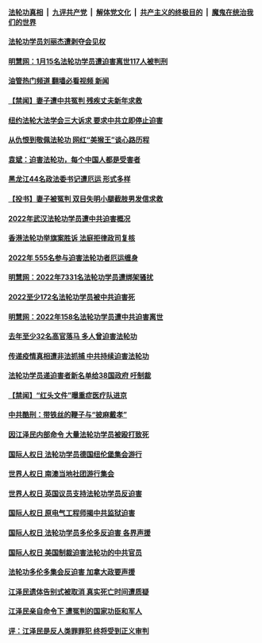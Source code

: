 ####  [法轮功真相](../../../../basic/blob/master/README.md?t=02090012) &nbsp;|&nbsp; [九评共产党](../../../../9ping.md/blob/master/README.md?t=02090012) &nbsp;|&nbsp; [解体党文化](../../../../jtdwh.md/blob/master/README.md?t=02090012)  &nbsp;|&nbsp; [共产主义的终极目的](../../../../gczydzjmd.md/blob/master/README.md?t=02090012) &nbsp;|&nbsp; [魔鬼在统治我们的世界](../../../../mgztzwmdsj.md/blob/master/README.md?t=02090012) 

#### [法轮功学员刘丽杰遭剥夺会见权](../pages/prog424/a103645066.md?t=02090012) 

#### [明慧网：1月15名法轮功学员遭迫害离世117人被判刑](../pages/prog424/a103643641.md?t=02090012) 

#### [油管热门频道 翻墙必看视频 新闻](http://129.146.143.75:81/youtube.html?02090012)

#### [【禁闻】妻子遭中共冤判 残疾丈夫新年求救](../pages/prog424/a103639011.md?t=02090012) 

#### [纽约法轮大法学会三大诉求 要求中共立即停止迫害](../pages/prog424/a103638668.md?t=02090012) 

#### [从仇恨到敬佩法轮功 网红“美猴王”谈心路历程](../pages/prog424/a103637231.md?t=02090012) 

#### [袁斌：迫害法轮功，每个中国人都是受害者](../pages/prog424/a103632912.md?t=02090012) 

#### [黑龙江44名政法委书记遭厄运 形式多样](../pages/prog424/a103631993.md?t=02090012) 

#### [【投书】妻子被冤判 双目失明小腿截肢男发信求救](../pages/prog424/a103631660.md?t=02090012) 

#### [2022年武汉法轮功学员遭中共迫害概况](../pages/prog424/a103625371.md?t=02090012) 

#### [香港法轮功举旗案胜诉 法庭拒律政司复核](../pages/prog424/a103623767.md?t=02090012) 

#### [2022年 555名参与迫害法轮功者厄运缠身](../pages/prog424/a103621421.md?t=02090012) 

#### [明慧网：2022年7331名法轮功学员遭绑架骚扰](../pages/prog424/a103621109.md?t=02090012) 

#### [2022至少172名法轮功学员被中共迫害死](../pages/prog424/a103620686.md?t=02090012) 

#### [明慧网：2022年158名法轮功学员遭中共迫害离世](../pages/prog424/a103616023.md?t=02090012) 

#### [去年至少32名高官落马 多人曾迫害法轮功](../pages/prog424/a103615382.md?t=02090012) 

#### [传递疫情真相遭非法抓捕 中共持续迫害法轮功](../pages/prog424/a103607499.md?t=02090012) 

#### [法轮功学员递迫害者新名单给38国政府 吁制裁](../pages/prog424/a103606396.md?t=02090012) 

#### [【禁闻】“红头文件”曝重症医疗队进京](../pages/prog424/a103603542.md?t=02090012) 

#### [中共酷刑：带铁丝的鞭子与“披麻戴孝”](../pages/prog424/a103602342.md?t=02090012) 

#### [因江泽民内部命令 大量法轮功学员被殴打致死](../pages/prog424/a103597144.md?t=02090012) 

#### [国际人权日 法轮功学员德国纽伦堡集会游行](../pages/prog424/a103596628.md?t=02090012) 

#### [世界人权日 南澳当地社团游行集会](../pages/prog424/a103596282.md?t=02090012) 

#### [世界人权日 英国议员支持法轮功学员反迫害](../pages/prog424/a103596206.md?t=02090012) 

#### [国际人权日 原电气工程师揭中共监狱迫害](../pages/prog424/a103594932.md?t=02090012) 

#### [国际人权日 法轮功学员多伦多反迫害 各界声援](../pages/prog424/a103594925.md?t=02090012) 

#### [国际人权日 美国制裁迫害法轮功的中共官员](../pages/prog424/a103594856.md?t=02090012) 

#### [法轮功多伦多集会反迫害 加拿大政要声援](../pages/prog424/a103594125.md?t=02090012) 

#### [江泽民遗体告别式被取消 真实死亡时间遭质疑](../pages/prog424/a103589704.md?t=02090012) 

#### [江泽民亲自命令下 遭冤判的国家功臣和军人](../pages/prog424/a103474522.md?t=02090012) 

#### [评：江泽民是反人类罪罪犯 终将受到正义审判](../pages/prog424/a103588831.md?t=02090012) 

<img src='http://gfw-breaker.win/goodnews/indexes/prog424.md' width='0px' height='0px'/>
